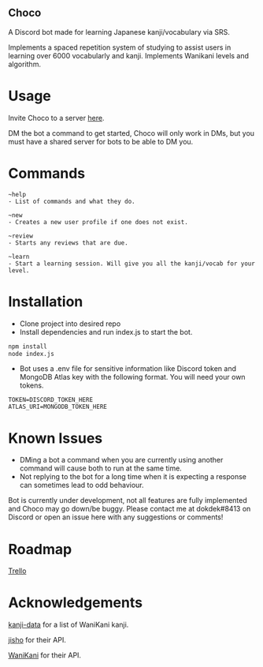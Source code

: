 ## Choco
A Discord bot made for learning Japanese kanji/vocabulary via SRS.

Implements a spaced repetition system of studying to assist users in learning over 6000 vocabularly and kanji. Implements Wanikani levels and algorithm.

# Usage
Invite Choco to a server [here](https://discord.com/api/oauth2/authorize?client_id=803097728917700630&permissions=0&scope=bot).

DM the bot a command to get started, Choco will only work in DMs, but you must have a shared server for bots to be able to DM you.

# Commands
```
~help
- List of commands and what they do.

~new
- Creates a new user profile if one does not exist.

~review 
- Starts any reviews that are due.

~learn
- Start a learning session. Will give you all the kanji/vocab for your level.
```

# Installation

- Clone project into desired repo
- Install dependencies and run index.js to start the bot.

```bash
npm install
node index.js
```

- Bot uses a .env file for sensitive information like Discord token and MongoDB Atlas key with the following format. You will need your own tokens.
```
TOKEN=DISCORD_TOKEN_HERE
ATLAS_URI=MONGODB_TOKEN_HERE
```
# Known Issues
- DMing a bot a command when you are currently using another command will cause both to run at the same time.
- Not replying to the bot for a long time when it is expecting a response can sometimes lead to odd behaviour.

Bot is currently under development, not all features are fully implemented and Choco may go down/be buggy. Please contact me at dokdek#8413 on Discord or open an issue here with any suggestions or comments!

# Roadmap
[Trello](https://trello.com/b/AkzrJsm1/choco)

# Acknowledgements

[kanji-data](https://github.com/davidluzgouveia/kanji-data/) for a list of WaniKani kanji.

[jisho](https://jisho.org/) for their API.

[WaniKani](https://docs.api.wanikani.com/20170710/) for their API.

